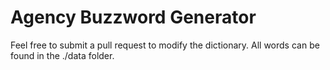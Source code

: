 # Agency Buzzword Generator

Feel free to submit a pull request to modify the dictionary. All words can be found in the ./data folder.